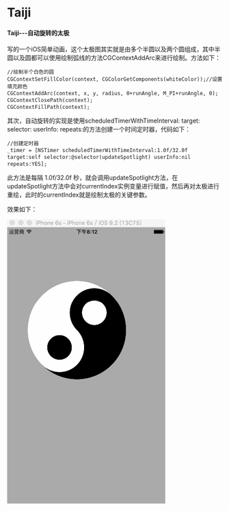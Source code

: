 # Taiji
#### Taiji---自动旋转的太极

写的一个iOS简单动画，这个太极图其实就是由多个半圆以及两个圆组成，其中半圆以及圆都可以使用绘制弧线的方法CGContextAddArc来进行绘制。方法如下：

```
//绘制半个白色的圆
CGContextSetFillColor(context, CGColorGetComponents(whiteColor));//设置填充颜色
CGContextAddArc(context, x, y, radius, 0+runAngle, M_PI+runAngle, 0);
CGContextClosePath(context);
CGContextFillPath(context);
```
其次，自动旋转的实现是使用scheduledTimerWithTimeInterval: target: selector: userInfo: repeats:的方法创建一个时间定时器，代码如下：

```
//创建定时器
_timer = [NSTimer scheduledTimerWithTimeInterval:1.0f/32.0f target:self selector:@selector(updateSpotlight) userInfo:nil repeats:YES];
```
此方法是每隔 1.0f/32.0f 秒，就会调用updateSpotlight方法，在updateSpotlight方法中会对currentIndex实例变量进行赋值，然后再对太极进行重绘，此时的currentIndex就是绘制太极的关键参数。


效果如下：

![snowgif](https://raw.githubusercontent.com/AbelSu131/TaiJi/master/tj.gif)
